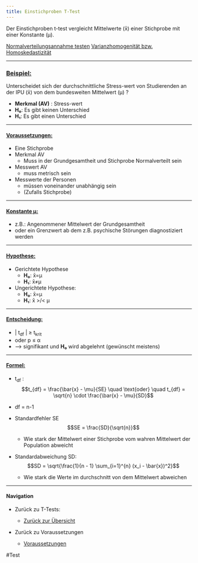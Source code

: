```yaml
---
title: Einstichproben T-Test
---
```


Der Einstichproben t-test vergleicht Mittelwerte (x̄) einer Stichprobe mit einer Konstante (μ).

[Normalverteilungsannahme testen](/normalverteilungsannahme-testen)
[Varianzhomogenität bzw. Homoskedastizität](/varianzhomogenitaet-bzw-homoskedastizitaet)

---

### <u>Beispiel:</u>

Unterscheidet sich der durchschnittliche Stress-wert von Studierenden an der IPU (x̄) von dem bundesweiten Mittelwert (μ) ?

* **Merkmal (AV)** : Stress-wert
* **H₀**: Es gibt keinen Unterschied
* **H₁**: Es gibt einen Unterschied

---

#### <u>Voraussetzungen:</u>

* Eine Stichprobe
* Merkmal AV
  * Muss in der Grundgesamtheit und Stichprobe Normalverteilt sein
* Messwert AV
  * muss metrisch sein
* Messwerte der Personen
  * müssen voneinander unabhängig sein
  * (Zufalls Stichprobe)

---

#### <u>Konstante μ:</u>

* z.B.: Angenommener Mittelwert der Grundgesamtheit
* oder ein Grenzwert ab dem z.B. psychische Störungen diagnostiziert werden

---

#### <u>Hypothese:</u>

* Gerichtete Hypothese 
  * **H₀**: x̄=μ
  * **H₁**: x̄≠μ
* Ungerichtete Hypothese:
  * **H₀**: x̄=μ
  * **H₁**: x̄ >/\< μ

---

#### <u>Entscheidung:</u>

* \| t<sub>df</sub> | ≥ t<sub>krit</sub>
* oder p ≤ α
* --> signifikant und **H₀** wird abgelehnt (gewünscht meistens)

---

#### <u>Formel:</u>

* t<sub>df</sub> :
  $$t_{df} = \frac{\bar{x} - \mu}{SE} \quad \text{oder} \quad t_{df} = \sqrt{n} \cdot \frac{\bar{x} - \mu}{SD}$$

* df = n-1

* Standardfehler SE
  $$SE = \frac{SD}{\sqrt{n}}$$
  
  * Wie stark der Mittelwert einer Stichprobe vom wahren Mittelwert der Population abweicht
* Standardabweichung SD:
  $$SD = \sqrt{\frac{1}{n - 1} \sum_{i=1}^{n} (x_i - \bar{x})^2}$$
  
  * Wie stark die Werte im durchschnitt von dem Mittelwert abweichen

---

#### Navigation

* Zurück zu T-Tests:
  
  * [Zurück zur Übersicht](/t-tests)
* Zurück zu Voraussetzungen
  
  * [Voraussetzungen](/stichprobenanzahl)

\#Test

